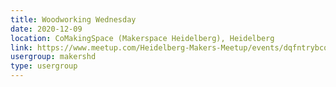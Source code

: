```yaml
---
title: Woodworking Wednesday
date: 2020-12-09
location: CoMakingSpace (Makerspace Heidelberg), Heidelberg
link: https://www.meetup.com/Heidelberg-Makers-Meetup/events/dqfntrybcqbmb/
usergroup: makershd
type: usergroup
---
```

